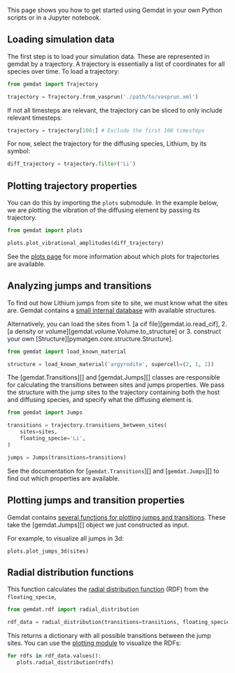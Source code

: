 This page shows you how to get started using Gemdat in your own Python scripts or in a Jupyter notebook.

## Loading simulation data

The first step is to load your simulation data. These are represented in gemdat by a trajectory. A trajectory is essentially a list of coordinates for all species over time. To load a trajectory:

```python
from gemdat import Trajectory

trajectory = Trajectory.from_vasprun('./path/to/vasprun.xml')
```

If not all timesteps are relevant, the trajectory can be sliced to only include relevant timesteps:

```python
trajectory = trajectory[100:] # Exclude the first 100 timesteps
```

For now, select the trajectory for the diffusing species, Lithium, by its symbol:

```python
diff_trajectory = trajectory.filter('Li')
```

## Plotting trajectory properties

You can do this by importing the `plots` submodule. In the example below, we are plotting the vibration of the diffusing element by passing its trajectory.

```python
from gemdat import plots

plots.plot_vibrational_amplitudes(diff_trajectory)
```

See the [plots page](./plotting.md#trajectory-and-displacements-plots) for more information about which plots for trajectories are available.

## Analyzing jumps and transitions

To find out how Lithium jumps from site to site, we must know what the sites are. Gemdat contains a [small internal database](https://github.com/GEMDAT-repos/GEMDAT/tree/main/src/gemdat/data) with available structures.

Alternatively, you can load the sites from 1. [a cif file][gemdat.io.read_cif], 2. [a density or volume][gemdat.volume.Volume.to_structure] or 3. construct your own [Structure][pymatgen.core.structure.Structure].

```python
from gemdat import load_known_material

structure = load_known_material('argyrodite', supercell=(2, 1, 1))
```

The [gemdat.Transitions][] and [gemdat.Jumps][] classes are responsible for calculating the transitions between sites and jumps properties. We pass the structure with the jump sites to the trajectory containing both the host and diffusing species, and specify what the diffusing element is.

```python
from gemdat import Jumps

transitions = trajectory.transitions_between_sites(
    sites=sites,
    floating_specie='Li',
)

jumps = Jumps(transitions=transitions)
```

See the documentation for [`gemdat.Transitions`][] and [`gemdat.Jumps`][] to find out which properties are available.

## Plotting jumps and transition properties

Gemdat contains [several functions for plotting jumps and transitions](./plotting.md#jumps-and-transition-plots). These take the [gemdat.Jumps][] object we just constructed as input.

For example, to visualize all jumps in 3d:

```
plots.plot_jumps_3d(sites)
```

## Radial distribution functions

This function calculates the [radial distribution function](https://en.wikipedia.org/wiki/Radial_distribution_function) (RDF) from the `floating_specie`,

```python
from gemdat.rdf import radial_distribution

rdf_data = radial_distribution(transitions=transitions, floating_specie='Li')
```

This returns a dictionary with all possible transitions between the jump sites. You can use the [plotting module](./plotting.md#radial-distribution-plots) to visualize the RDFs:

```python
for rdfs in rdf_data.values():
   plots.radial_distribution(rdfs)
```

